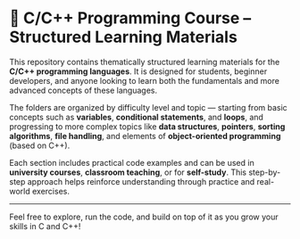 # 📘 C/C++ Programming Course – Structured Learning Materials

This repository contains thematically structured learning materials for the **C/C++ programming languages**. It is designed for students, beginner developers, and anyone looking to learn both the fundamentals and more advanced concepts of these languages.

The folders are organized by difficulty level and topic — starting from basic concepts such as **variables**, **conditional statements**, and **loops**, and progressing to more complex topics like **data structures**, **pointers**, **sorting algorithms**, **file handling**, and elements of **object-oriented programming** (based on C++).

Each section includes practical code examples and can be used in **university courses**, **classroom teaching**, or for **self-study**. This step-by-step approach helps reinforce understanding through practice and real-world exercises.

---

Feel free to explore, run the code, and build on top of it as you grow your skills in C and C++!
